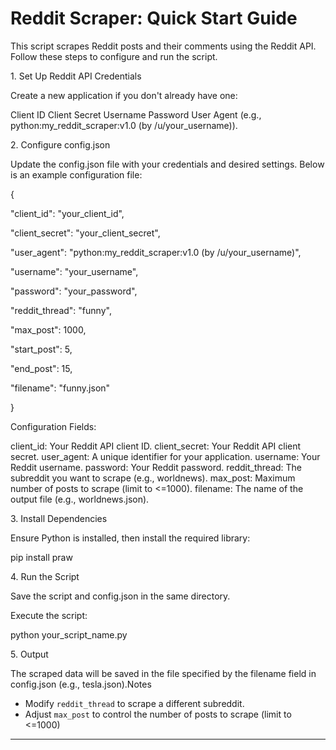 
# Reddit Scraper: Quick Start Guide


This script scrapes Reddit posts and their comments using the Reddit API. Follow these steps to configure and run the script.


1\. Set Up Reddit API Credentials

Create a new application if you don't already have one:

Client ID
Client Secret
Username
Password
User Agent (e.g., python\:my\_reddit\_scraper\:v1.0 (by /u/your\_username)).


2\. Configure config.json


Update the config.json file with your credentials and desired settings. Below is an example configuration file:

{

&#x20;   "client\_id": "your\_client\_id",

&#x20;   "client\_secret": "your\_client\_secret",

&#x20;   "user\_agent": "python\:my\_reddit\_scraper\:v1.0 (by /u/your\_username)",

&#x20;   "username": "your\_username",

&#x20;   "password": "your\_password",

&#x20;   "reddit\_thread": "funny",

&#x20;   "max\_post": 1000,

&#x20;   "start\_post": 5,

&#x20;   "end\_post": 15,

&#x20;   "filename": "funny.json"

}


Configuration Fields:

client\_id: Your Reddit API client ID.
client\_secret: Your Reddit API client secret.
user\_agent: A unique identifier for your application.
username: Your Reddit username.
password: Your Reddit password.
reddit\_thread: The subreddit you want to scrape (e.g., worldnews).
max\_post: Maximum number of posts to scrape (limit to <=1000).
filename: The name of the output file (e.g., worldnews.json).



3\. Install Dependencies


Ensure Python is installed, then install the required library:



pip install praw



4\. Run the Script



Save the script and config.json in the same directory.



Execute the script:



python your\_script\_name.py



5\. Output



The scraped data will be saved in the file specified by the filename field in config.json (e.g., tesla.json).Notes

- Modify `reddit_thread` to scrape a different subreddit.
- Adjust `max_post` to control the number of posts to scrape (limit to <=1000) 

---



